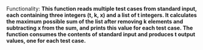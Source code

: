 Functionality: **This function reads multiple test cases from standard input, each containing three integers (t, k, x) and a list of t integers. It calculates the maximum possible sum of the list after removing k elements and subtracting x from the sum, and prints this value for each test case. The function consumes the contents of standard input and produces t output values, one for each test case.**